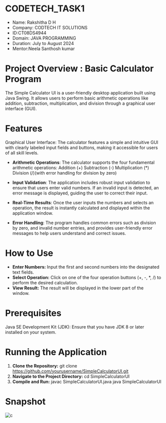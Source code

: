 # CODETECH_TASK1

- Name: Rakshitha D H
- Company: CODTECH IT SOLUTIONS 
- ID:CT08DS4944
- Domain: JAVA PROGRAMMING
- Duration: July to August 2024 
- Mentor:Neela Santhosh kumar

# Project Overview :  **Basic Calculator Program**
The Simple Calculator UI is a user-friendly desktop application built using Java Swing. It allows users to perform basic arithmetic operations like addition, subtraction, multiplication, and division through a graphical user interface (GUI).

# Features
Graphical User Interface: The calculator features a simple and intuitive GUI with clearly labeled input fields and buttons, making it accessible for users of all skill levels.

- **Arithmetic Operations**: The calculator supports the four fundamental arithmetic operations:
  Addition (+)
  Subtraction (-)
  Multiplication (*)
  Division (/)(with error handling for division by zero)

- **Input Validation**: The application includes robust input validation to ensure that users enter valid numbers. If an invalid input is detected, an error message is displayed, guiding the user to correct their input.

- **Real-Time Results**: Once the user inputs the numbers and selects an operation, the result is instantly calculated and displayed within the application window.

- **Error Handling**: The program handles common errors such as division by zero, and invalid number entries, and provides user-friendly error messages to help users understand and correct issues.

# How to Use
- **Enter Numbers:** Input the first and second numbers into the designated text fields.
- **Select Operation:** Click on one of the four operation buttons (+, -, *, /) to perform the desired calculation.
- **View Result:** The result will be displayed in the lower part of the window.

# Prerequisites
Java SE Development Kit (JDK): Ensure that you have JDK 8 or later installed on your system.

# Running the Application
1. **Clone the Repository:**
  git clone https://github.com/yourusername/SimpleCalculatorUI.git
2. **Navigate to the Project Directory:**
  cd SimpleCalculatorUI
3. **Compile and Run:**
  javac SimpleCalculatorUI.java
  java SimpleCalculatorUI

# Snapshot

   ![c](https://github.com/user-attachments/assets/324fa900-2cc4-455e-828a-70ebf9bc37c3)



